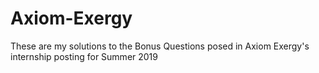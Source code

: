 # Axiom-Exergy

These are my solutions to the Bonus Questions posed in Axiom Exergy's internship posting for Summer 2019
